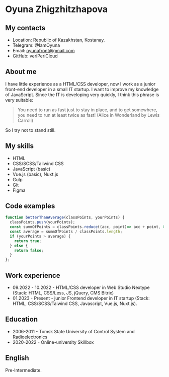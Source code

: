 # Oyuna Zhigzhitzhapova

## My contacts
* Location: Republic of Kazakhstan, Kostanay.
* Telegram: @IamOyuna
* Email: oyunafront@gmail.com
* GitHub: veriPeriCloud

## About me
I have little experience as a HTML/CSS developer, now I work as a junior front-end developer in a small IT startup. I want to improve my knowledge of JavaScript. Since the IT is developing very quickly, I think this phrase is very suitable: 
>You need to run as fast just to stay in place, and to get somewhere, you need to run at least twice as fast! (Alice in Wonderland by Lewis Carroll)

So I try not to stand still.

## My skills
* HTML
* CSS/SCSS/Tailwind CSS
* JavaScript (basic)
* Vue.js (basic), Nuxt.js
* Gulp
* Git
* Figma

## Code examples

```javascript
function betterThanAverage(classPoints, yourPoints) {
  classPoints.push(yourPoints);
  const summOfPoints = classPoints.reduce((acc, point)=> acc + point, 0);
  const average = summOfPoints / classPoints.length;
  if (yourPoints > average) {
    return true;
  } else {
    return false;
  }
};
```

## Work experience

* 09.2022 - 10.2022 - HTML/CSS developer in Web Studio Nextype (Stack: HTML, CSS/Less, JS, jQuery, CMS Bitrix)
* 01.2023 - Present - junior Frontend developer in IT startup (Stack: HTML, CSS/SCSS/Taiwind CSS, Javascript, Vue.js, Nuxt.js).

## Education

* 2006-2011 - Tomsk State University of Control System and Radioelectronics
* 2020-2022 - Online-university Skillbox

## English
Pre-Intermediate.